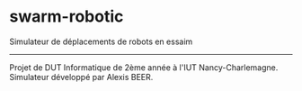# swarm-robotic
Simulateur de déplacements de robots en essaim

***
Projet de DUT Informatique de 2ème année à l'IUT Nancy-Charlemagne.
Simulateur développé par Alexis BEER.
